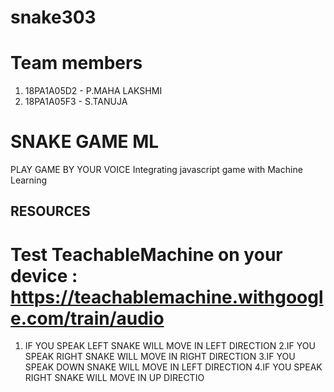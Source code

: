 # snake303
# Team members
1.  18PA1A05D2 - P.MAHA LAKSHMI
2.  18PA1A05F3 - S.TANUJA
# SNAKE GAME ML
 PLAY GAME BY YOUR VOICE
 Integrating javascript game with Machine Learning
## RESOURCES
# Test TeachableMachine on your device : https://teachablemachine.withgoogle.com/train/audio
1. IF YOU SPEAK LEFT SNAKE WILL MOVE IN LEFT DIRECTION
2.IF YOU SPEAK RIGHT SNAKE WILL MOVE IN RIGHT DIRECTION
3.IF YOU SPEAK DOWN SNAKE WILL MOVE IN LEFT DIRECTION 
4.IF YOU SPEAK RIGHT SNAKE WILL MOVE IN UP DIRECTIO
